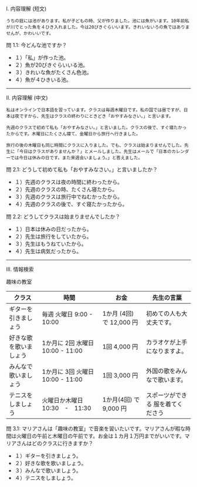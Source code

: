 I. 内容理解 (短文)

```
うちの庭には池があります。私が子どもの時、父が作りました。池には魚がいます。10年前私が川でとった魚を４ひき入れました。今は20ぴきぐらいいます。きれいないろの魚ではありませんが、かわいいです。
```

問 1.1: 今どんな池ですか？

+ １）「私」が作った池。
+ ２）魚が20ぴきぐらいいる池。
+ ３）きれいな魚がたくさん色池。
+ ４）魚が４ひきいる池。

---

II. 内容理解 (中文)

```
私はオンラインで日本語を習っています。クラスは毎週木曜日です。私の国では昼ですが、日本は夜ですから、先生はクラスの終わりにときどき「おやすみなさい。」と言います。

先週のクラスで初めて私も「おやすみなさい。」と言いました。クラスの後で、すぐ寝たかったからです。木曜日にたくさん寝て、金曜日から旅行へ行きました。

旅行の後の木曜日も同じ時間にクラスに入りました。でも、クラスは始まりませんでした。先生に「今日はクラスがありませんか？」とメールしました。先生はメールで「日本のカレンダーでは今日は休みの日です。また来週会いましょう。」と答えました。
```

問 2.1: どうして初めて私も「おやすみなさい。」と言いましたか？

+ １）先週のクラスは夜の時間に終わったから。
+ ２）先週のクラスの時、たくさん寝たから。
+ ３）先週のクラスは旅行中でねむかったから。
+ ４）先週のクラスの後で、すぐ寝たかったから。

問 2.2: どうしてクラスは始まりませんでしたか？

+ １）日本は休みの日だったから。
+ ２）先生は旅行をしていたから。
+ ３）先生はもうねていたから。
+ ４）先生は病気だったから。

---

III. 情報検索

趣味の教室

| クラス | 時間 | お金 | 先生の言葉 |
| --- | --- | --- | --- |
| ギターを引きましょう | 毎週 火曜日 9:00 - 10:00 | 1か月 (4回) で 12,000 円 | 初めての人も大丈夫です。 |
| 好きな歌を歌いましょう | 1か月に 2回 水曜日 10:00 - 11:00 | 1回 4,000 円 | カラオケが上手になりますよ。 |
| みんなで歌いましょう | 1か月に 3回 火曜日 10:00 - 11:00 | 1回 3,000 円| 外国の歌をみんなで歌います。 |
| テニスをしましょう  | 火曜日か木曜日 10:30　-　11:30 | 1か月(4回) で 9,000 円 | スポーツができる 服を着てくださう |


問 3.1: マリアさんは「趣味の教室」で音楽を習いたいです。マリアさんが暇な時間は火曜日の午前と木曜日の午前です。お金は１カ月１万円までがいいです。マリアさんはどのクラスに行きますか？

+ １）ギターを引きましょう。
+ ２）好きな歌を歌いましょう。
+ ３）みんなで歌いましょう。
+ ４）テニスをしましょう。
